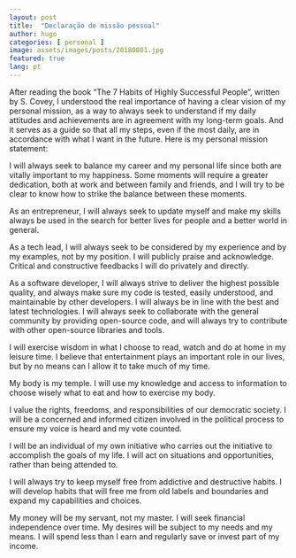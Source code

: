 ```yaml
---
layout: post
title:  "Declaração de missão pessoal"
author: hugo
categories: [ personal ]
image: assets/images/posts/20180801.jpg
featured: true
lang: pt
---
```


After reading the book “The 7 Habits of Highly Successful People”, written by S. Covey, I understood the real importance of having a clear vision of my personal mission, as a way to always seek to understand if my daily attitudes and achievements are in agreement with my long-term goals. And it serves as a guide so that all my steps, even if the most daily, are in accordance with what I want in the future. Here is my personal mission statement:

I will always seek to balance my career and my personal life since both are vitally important to my happiness. Some moments will require a greater dedication, both at work and between family and friends, and I will try to be clear to know how to strike the balance between these moments.

As an entrepreneur, I will always seek to update myself and make my skills always be used in the search for better lives for people and a better world in general.

As a tech lead, I will always seek to be considered by my experience and by my examples, not by my position. I will publicly praise and acknowledge. Critical and constructive feedbacks I will do privately and directly.

As a software developer, I will always strive to deliver the highest possible quality, and always make sure my code is tested, easily understood, and maintainable by other developers. I will always be in line with the best and latest technologies. I will always seek to collaborate with the general community by providing open-source code, and will always try to contribute with other open-source libraries and tools.

I will exercise wisdom in what I choose to read, watch and do at home in my leisure time. I believe that entertainment plays an important role in our lives, but by no means can I allow it to take much of my time.

My body is my temple. I will use my knowledge and access to information to choose wisely what to eat and how to exercise my body.

I value the rights, freedoms, and responsibilities of our democratic society. I will be a concerned and informed citizen involved in the political process to ensure my voice is heard and my vote counted.

I will be an individual of my own initiative who carries out the initiative to accomplish the goals of my life. I will act on situations and opportunities, rather than being attended to.

I will always try to keep myself free from addictive and destructive habits. I will develop habits that will free me from old labels and boundaries and expand my capabilities and choices.

My money will be my servant, not my master. I will seek financial independence over time. My desires will be subject to my needs and my means. I will spend less than I earn and regularly save or invest part of my income.

